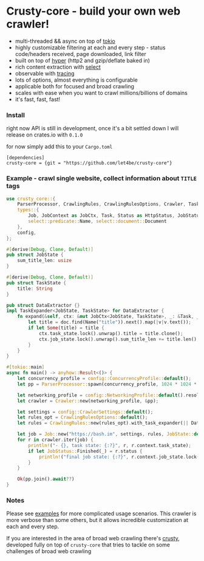 # Crusty-core - build your own web crawler!
 - multi-threaded && async on top of [tokio](https://github.com/tokio-rs/tokio)
 - highly customizable filtering at each and every step - status code/headers received, page downloaded, link filter
 - built on top of [hyper](https://github.com/hyperium/hyper) (http2 and gzip/deflate baked in)  
 - rich content extraction with [select](https://github.com/utkarshkukreti/select.rs)
 - observable with [tracing](https://github.com/tokio-rs/tracing)
 - lots of options, almost everything is configurable
 - applicable both for focused and broad crawling
 - scales with ease when you want to crawl millions/billions of domains
 - it's fast, fast, fast!

### Install

right now API is still in development, once it's a bit settled down I will release on crates.io with `0.1.0`

for now simply add this to your `Cargo.toml`
```
[dependencies]
crusty-core = {git = "https://github.com/let4be/crusty-core"}
```

### Example - crawl single website, collect information about `TITLE` tags 

```rust
use crusty_core::{
    ParserProcessor, CrawlingRules, CrawlingRulesOptions, Crawler, TaskExpander,
    types::{
        Job, JobContext as JobCtx, Task, Status as HttpStatus, JobStatus,
        select::predicate::Name, select::document::Document
    },
    config,
};

#[derive(Debug, Clone, Default)]
pub struct JobState {
    sum_title_len: usize
}

#[derive(Debug, Clone, Default)]
pub struct TaskState {
    title: String
}

pub struct DataExtractor {}
impl TaskExpander<JobState, TaskState> for DataExtractor {
    fn expand(&self, ctx: &mut JobCtx<JobState, TaskState>, _: &Task, _: &HttpStatus, doc: &Document) {
        let title = doc.find(Name("title")).next().map(|v|v.text());
        if let Some(title) = title {
            ctx.task_state.lock().unwrap().title = title.clone();
            ctx.job_state.lock().unwrap().sum_title_len += title.len();
        }
    }
}

#[tokio::main]
async fn main() -> anyhow::Result<()> {
    let concurrency_profile = config::ConcurrencyProfile::default();
    let pp = ParserProcessor::spawn(concurrency_profile, 1024 * 1024 * 32);

    let networking_profile = config::NetworkingProfile::default().resolve()?;
    let crawler = Crawler::new(networking_profile, &pp);

    let settings = config::CrawlerSettings::default();
    let rules_opt = CrawlingRulesOptions::default();
    let rules = CrawlingRules::new(rules_opt).with_task_expander(|| DataExtractor{} );

    let job = Job::new("https://bash.im", settings, rules, JobState::default())?;
    for r in crawler.iter(job) {
        println!("- {}, task state: {:?}", r, r.context.task_state);
        if let JobStatus::Finished(_) = r.status {
            println!("final job state: {:?}", r.context.job_state.lock().unwrap());
        }
    }

    Ok(pp.join().await??)
}
```

### Notes

Please see [examples](examples) for more complicated usage scenarios. 
This crawler is more verbose than some others, but it allows incredible customization at each and every step.

If you are interested in the area of broad web crawling there's [crusty](https://github.com/let4be/crusty), developed fully on top of `crusty-core` that tries to tackle on some challenges of broad web crawling